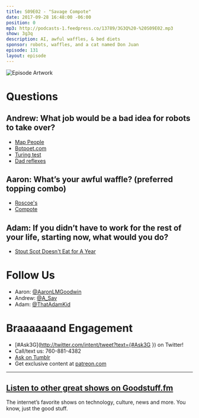 ```yaml
---
title: S09E02 - "Savage Compote"
date: 2017-09-28 16:48:00 -06:00
position: 0
mp3: http://podcasts-1.feedpress.co/13789/3G3Q%20-%20S09E02.mp3
show: 3g3q
description: AI, awful waffles, & bed diets
sponsor: robots, waffles, and a cat named Don Juan
episode: 131
layout: episode
---
```


![Episode Artwork](http://l.gdwn.co/PSr5r3.jpg)

# Questions 

## Andrew: What job would be a bad idea for robots to take over?
* [Map People](https://en.wikipedia.org/wiki/Geographic_information_system)
* [Botpoet.com](http://botpoet.com)
* [Turing test](https://en.wikipedia.org/wiki/Turing_test)
* [Dad reflexes](https://youtu.be/BK4zBf825XY)

## Aaron: What’s your awful waffle? (preferred topping combo)
* [Roscoe's](http://www.roscoeschickenandwaffles.com)
* [Compote](http://sincerelysavage.com/fruit-compote/)

## Adam: If you didn’t have to work for the rest of your life, starting now, what would you do?
* [Stout Scot Doesn't Eat for A Year](https://www.yahoo.com/lifestyle/man-didnt-eat-for-382-days-but-somehow-lived-115956502923.html)

# Follow Us
* Aaron: [@AaronLMGoodwin](http://twitter.com/aaronlmgoodwin)
* Andrew: [@A_Sav](http://twitter.com/a_sav)
* Adam: [@ThatAdamKid](http://twitter.com/thatadamkid)

# Braaaaaand Engagement
* [#Ask3G](http://twitter.com/intent/tweet?text={#Ask3G }) on Twitter!
* Call/text us: 760-881-4382
* [Ask on Tumblr](http://3g3q.co/ask)
* Get exclusive content at [patreon.com](http://www.patreon.com/3g3q)

***

## [Listen to other great shows on Goodstuff.fm](http://goodstuff.fm/)
The internet’s favorite shows on technology, culture, news and more. You know, just the good stuff.